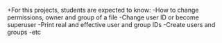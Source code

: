 +For this projects, students are expected to know:
-How to change permissions, owner and group of a file
-Change user ID or become superuser
-Print real and effective user and group IDs
-Create users and groups
-etc
